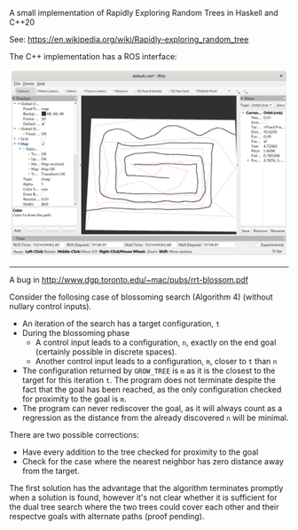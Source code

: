 A small implementation of Rapidly Exploring Random Trees in Haskell and C++20

See: https://en.wikipedia.org/wiki/Rapidly-exploring_random_tree

The C++ implementation has a ROS interface:

![ros screenshot](./readme-content/ros.png)

-------------------------------

A bug in http://www.dgp.toronto.edu/~mac/pubs/rrt-blossom.pdf

Consider the follosing case of blossoming search (Algorithm 4) (without nullary
control inputs).

- An iteration of the search has a target configuration, `t`
- During the blossoming phase
  - A control input leads to a configuration, `n`, exactly on the end goal
    (certainly possible in discrete spaces).
  - Another control input leads to a configuration, `m`, closer to `t` than `n`
- The configuration returned by `GROW_TREE` is `m` as it is the closest to the
  target for this iteration `t`. The program does not terminate despite the
  fact that the goal has been reached, as the only configuration checked for
  proximity to the goal is `m`.
- The program can never rediscover the goal, as it will always count as a
  regression as the distance from the already discovered `n` will be minimal.

There are two possible corrections:

- Have every addition to the tree checked for proximity to the goal
- Check for the case where the nearest neighbor has zero distance away from the
  target.

The first solution has the advantage that the algorithm terminates promptly
when a solution is found, however it's not clear whether it is sufficient for
the dual tree search where the two trees could cover each other and their
respectve goals with alternate paths (proof pending).
